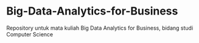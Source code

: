 # Big-Data-Analytics-for-Business
Repository untuk mata kuliah Big Data Analytics for Business, bidang studi Computer Science

